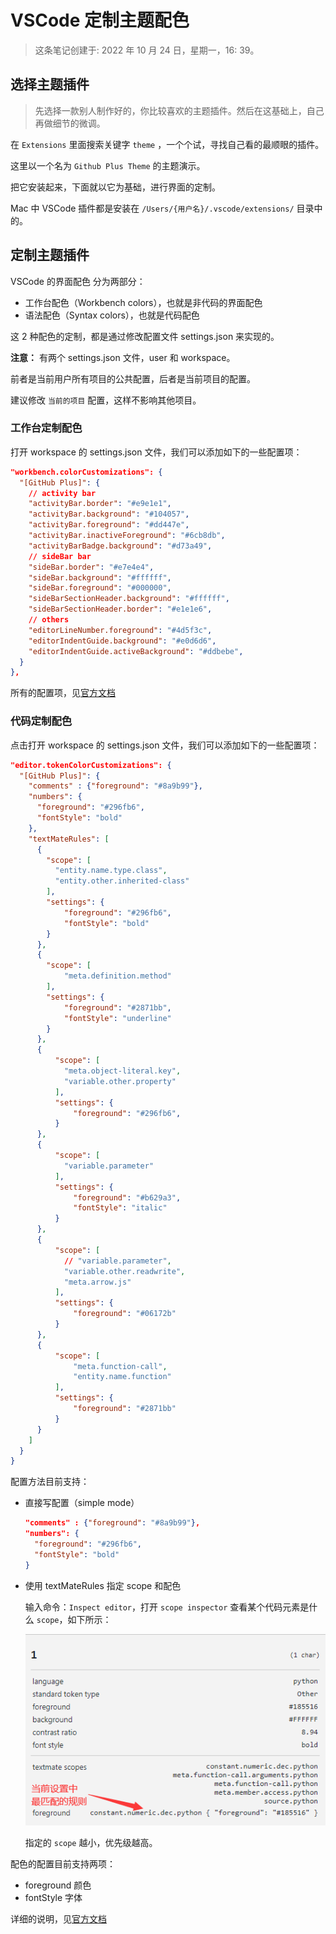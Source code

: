 # VSCode 定制主题配色

> 这条笔记创建于: 2022 年 10 月 24 日，星期一，16: 39。

## 选择主题插件

> 先选择一款别人制作好的，你比较喜欢的主题插件。然后在这基础上，自己再做细节的微调。

在 `Extensions` 里面搜索关键字 `theme` ，一个个试，寻找自己看的最顺眼的插件。

这里以一个名为 `Github Plus Theme` 的主题演示。

把它安装起来，下面就以它为基础，进行界面的定制。

Mac 中 VSCode 插件都是安装在 `/Users/{用户名}/.vscode/extensions/` 目录中的。

## 定制主题插件

VSCode 的界面配色 分为两部分：

- 工作台配色（Workbench colors），也就是非代码的界面配色
- 语法配色（Syntax colors），也就是代码配色

这 2 种配色的定制，都是通过修改配置文件 settings.json 来实现的。

**注意：** 有两个 settings.json 文件，user 和 workspace。

前者是当前用户所有项目的公共配置，后者是当前项目的配置。

建议修改 `当前的项目` 配置，这样不影响其他项目。

### 工作台定制配色

打开 workspace 的 settings.json 文件，我们可以添加如下的一些配置项：

```json
"workbench.colorCustomizations": {
  "[GitHub Plus]": {
    // activity bar
    "activityBar.border": "#e9e1e1",
    "activityBar.background": "#104057",
    "activityBar.foreground": "#dd447e",
    "activityBar.inactiveForeground": "#6cb8db",
    "activityBarBadge.background": "#d73a49",
    // sideBar bar
    "sideBar.border": "#e7e4e4",
    "sideBar.background": "#ffffff",
    "sideBar.foreground": "#000000",
    "sideBarSectionHeader.background": "#ffffff",
    "sideBarSectionHeader.border": "#e1e1e6",
    // others
    "editorLineNumber.foreground": "#4d5f3c",
    "editorIndentGuide.background": "#e0d6d6",
    "editorIndentGuide.activeBackground": "#ddbebe",
  }
},
```

所有的配置项，见[官方文档](https://code.visualstudio.com/api/references/theme-color)

### 代码定制配色

点击打开 workspace 的 settings.json 文件，我们可以添加如下的一些配置项：

```json
"editor.tokenColorCustomizations": {
  "[GitHub Plus]": {
    "comments" : {"foreground": "#8a9b99"},
    "numbers": {
      "foreground": "#296fb6",
      "fontStyle": "bold"
    },
    "textMateRules": [
      {
        "scope": [
          "entity.name.type.class",
          "entity.other.inherited-class"
        ],
        "settings": {
            "foreground": "#296fb6",
            "fontStyle": "bold"
        }
      },
      {
        "scope": [
            "meta.definition.method"
        ],
        "settings": {
            "foreground": "#2871bb",
            "fontStyle": "underline"
        }
      },
      {
          "scope": [
            "meta.object-literal.key",
            "variable.other.property"
          ],
          "settings": {
              "foreground": "#296fb6",
          }
      },
      {
          "scope": [
            "variable.parameter"
          ],
          "settings": {
              "foreground": "#b629a3",
              "fontStyle": "italic"
          }
      },
      {
          "scope": [
            // "variable.parameter",
            "variable.other.readwrite",
            "meta.arrow.js"
          ],
          "settings": {
              "foreground": "#06172b"
          }
      },
      {
          "scope": [
              "meta.function-call",
              "entity.name.function"
          ],
          "settings": {
              "foreground": "#2871bb"
          }
      }
    ]
  }
}
```

配置方法目前支持：

- 直接写配置（simple mode）

  ```json
  "comments" : {"foreground": "#8a9b99"},
  "numbers": {
    "foreground": "#296fb6",
    "fontStyle": "bold"
  }
  ```

- 使用 textMateRules 指定 scope 和配色

  输入命令：`Inspect editor`，打开 `scope inspector` 查看某个代码元素是什么 `scope`，如下所示：

  ![](https://raw.githubusercontent.com/chuenwei0129/my-picgo-repo/master/ts/tut_20200611224023_15.png)

  指定的 `scope` 越小，优先级越高。

配色的配置目前支持两项：

- foreground 颜色
- fontStyle 字体

详细的说明，见[官方文档](https://code.visualstudio.com/api/language-extensions/syntax-highlight-guide)
